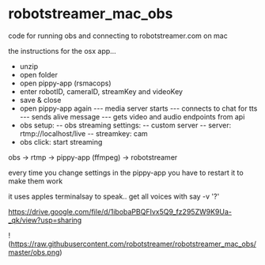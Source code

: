 # robotstreamer_mac_obs
code for running obs and connecting to robotstreamer.com on mac

the instructions for the osx app...
- unzip
- open folder
- open pippy-app (rsmacops)
- enter robotID, cameraID, streamKey and videoKey
- save & close
- open pippy-app again 
--- media server starts
--- connects to chat for tts
--- sends alive message
--- gets video and audio endpoints from api
- obs setup:
-- obs streaming settings:
-- custom server
-- server: rtmp://localhost/live
-- streamkey: cam
- obs click: start streaming

obs ->  rtmp -> pippy-app (ffmpeg) ->  robotstreamer

every time you change settings in the pippy-app you have to restart it to make them work

it uses apples terminalsay to speak.. get all voices with say -v '?'


https://drive.google.com/file/d/1ibobaPBQFIvx5Q9_fz295ZW9K9Ua-_qk/view?usp=sharing



!(https://raw.githubusercontent.com/robotstreamer/robotstreamer_mac_obs/master/obs.png)
